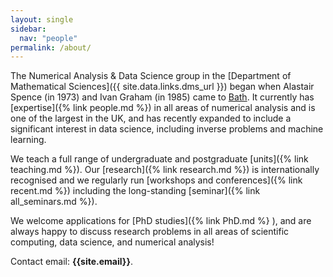 ```yaml
---
layout: single
sidebar: 
  nav: "people"
permalink: /about/
---
```


The Numerical Analysis & Data Science group in the [Department of Mathematical Sciences]({{ site.data.links.dms_url }}) began when Alastair Spence (in 1973) and Ivan Graham (in 1985) came to [Bath]({{site.data.links.uob_url}}). It currently has [expertise]({% link people.md %}) in all areas of numerical analysis and is one of the largest in the UK, and has recently expanded to include a significant interest in data science, including inverse problems and machine learning.


We teach a full range of undergraduate and postgraduate [units]({% link teaching.md %}).
  Our [research]({% link research.md %}) is internationally recognised and we regularly run [workshops and conferences]({% link recent.md %}) including the long-standing [seminar]({% link all_seminars.md %}).

We  welcome applications for [PhD studies]({% link PhD.md %} ), and are always happy to discuss research problems in all areas of scientific computing, data science, and numerical analysis!

Contact email: <strong>{{site.email}}</strong>.